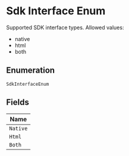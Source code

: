 
# Sdk Interface Enum

Supported SDK interface types.
Allowed values:

* native
* html
* both

## Enumeration

`SdkInterfaceEnum`

## Fields

| Name |
|  --- |
| `Native` |
| `Html` |
| `Both` |


